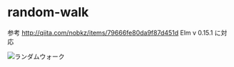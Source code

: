 # random-walk
参考 http://qiita.com/nobkz/items/79666fe80da9f87d451d
Elm v 0.15.1 に対応

![ランダムウォーク](https://raw.github.com/wiki/shutoo/random-walk/walk.gif)